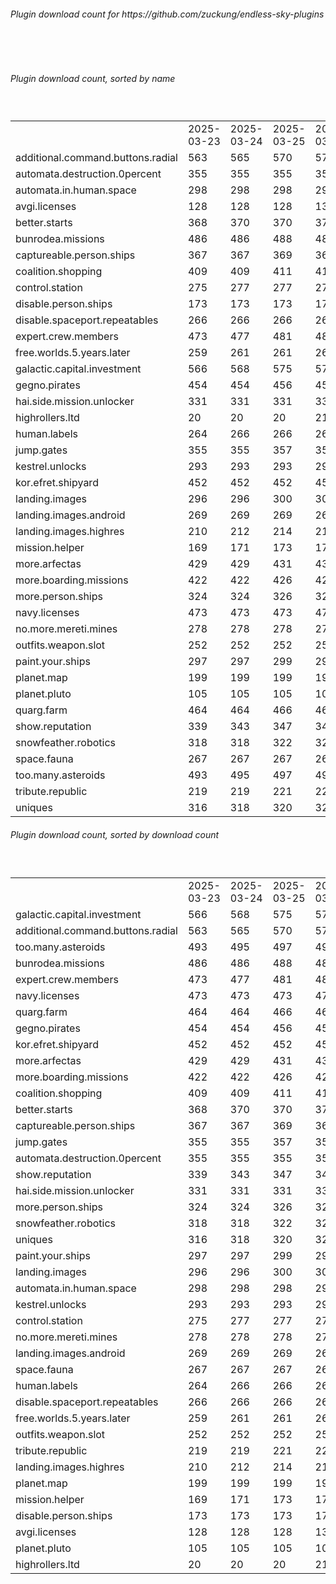 <h6>Plugin download count for https://github.com/zuckung/endless-sky-plugins</h6><br>
<br>
<h6>Plugin download count, sorted by name</h6><sub><sup><br>
<table>
	<tr>
		<td></td>
		<td>2025-03-23</td>
		<td>2025-03-24</td>
		<td>2025-03-25</td>
		<td>2025-03-26</td>
		<td>2025-03-27</td>
		<td>2025-03-28</td>
		<td>2025-03-29</td>
		<td>today +</td>
	</tr>
	<tr>
		<td>additional.command.buttons.radial</td>
		<td>563</td>
		<td>565</td>
		<td>570</td>
		<td>575</td>
		<td>575</td>
		<td>577</td>
		<td>577</td>
		<td></td>
	</tr>
	<tr>
		<td>automata.destruction.0percent</td>
		<td>355</td>
		<td>355</td>
		<td>355</td>
		<td>355</td>
		<td>357</td>
		<td>359</td>
		<td>359</td>
		<td></td>
	</tr>
	<tr>
		<td>automata.in.human.space</td>
		<td>298</td>
		<td>298</td>
		<td>298</td>
		<td>298</td>
		<td>298</td>
		<td>298</td>
		<td>298</td>
		<td></td>
	</tr>
	<tr>
		<td>avgi.licenses</td>
		<td>128</td>
		<td>128</td>
		<td>128</td>
		<td>132</td>
		<td>132</td>
		<td>132</td>
		<td>132</td>
		<td></td>
	</tr>
	<tr>
		<td>better.starts</td>
		<td>368</td>
		<td>370</td>
		<td>370</td>
		<td>370</td>
		<td>370</td>
		<td>370</td>
		<td>370</td>
		<td></td>
	</tr>
	<tr>
		<td>bunrodea.missions</td>
		<td>486</td>
		<td>486</td>
		<td>488</td>
		<td>489</td>
		<td>490</td>
		<td>490</td>
		<td>490</td>
		<td></td>
	</tr>
	<tr>
		<td>captureable.person.ships</td>
		<td>367</td>
		<td>367</td>
		<td>369</td>
		<td>369</td>
		<td>369</td>
		<td>369</td>
		<td>369</td>
		<td></td>
	</tr>
	<tr>
		<td>coalition.shopping</td>
		<td>409</td>
		<td>409</td>
		<td>411</td>
		<td>411</td>
		<td>411</td>
		<td>411</td>
		<td>411</td>
		<td></td>
	</tr>
	<tr>
		<td>control.station</td>
		<td>275</td>
		<td>277</td>
		<td>277</td>
		<td>277</td>
		<td>277</td>
		<td>277</td>
		<td>279</td>
		<td>+ 2</td>
	</tr>
	<tr>
		<td>disable.person.ships</td>
		<td>173</td>
		<td>173</td>
		<td>173</td>
		<td>173</td>
		<td>175</td>
		<td>175</td>
		<td>175</td>
		<td></td>
	</tr>
	<tr>
		<td>disable.spaceport.repeatables</td>
		<td>266</td>
		<td>266</td>
		<td>266</td>
		<td>266</td>
		<td>266</td>
		<td>266</td>
		<td>267</td>
		<td>+ 1</td>
	</tr>
	<tr>
		<td>expert.crew.members</td>
		<td>473</td>
		<td>477</td>
		<td>481</td>
		<td>482</td>
		<td>482</td>
		<td>484</td>
		<td>484</td>
		<td></td>
	</tr>
	<tr>
		<td>free.worlds.5.years.later</td>
		<td>259</td>
		<td>261</td>
		<td>261</td>
		<td>261</td>
		<td>261</td>
		<td>261</td>
		<td>261</td>
		<td></td>
	</tr>
	<tr>
		<td>galactic.capital.investment</td>
		<td>566</td>
		<td>568</td>
		<td>575</td>
		<td>576</td>
		<td>576</td>
		<td>580</td>
		<td>582</td>
		<td>+ 2</td>
	</tr>
	<tr>
		<td>gegno.pirates</td>
		<td>454</td>
		<td>454</td>
		<td>456</td>
		<td>457</td>
		<td>459</td>
		<td>459</td>
		<td>459</td>
		<td></td>
	</tr>
	<tr>
		<td>hai.side.mission.unlocker</td>
		<td>331</td>
		<td>331</td>
		<td>331</td>
		<td>333</td>
		<td>333</td>
		<td>335</td>
		<td>335</td>
		<td></td>
	</tr>
	<tr>
		<td>highrollers.ltd</td>
		<td>20</td>
		<td>20</td>
		<td>20</td>
		<td>21</td>
		<td>21</td>
		<td>21</td>
		<td>21</td>
		<td></td>
	</tr>
	<tr>
		<td>human.labels</td>
		<td>264</td>
		<td>266</td>
		<td>266</td>
		<td>267</td>
		<td>267</td>
		<td>267</td>
		<td>267</td>
		<td></td>
	</tr>
	<tr>
		<td>jump.gates</td>
		<td>355</td>
		<td>355</td>
		<td>357</td>
		<td>358</td>
		<td>360</td>
		<td>360</td>
		<td>362</td>
		<td>+ 2</td>
	</tr>
	<tr>
		<td>kestrel.unlocks</td>
		<td>293</td>
		<td>293</td>
		<td>293</td>
		<td>293</td>
		<td>293</td>
		<td>293</td>
		<td>293</td>
		<td></td>
	</tr>
	<tr>
		<td>kor.efret.shipyard</td>
		<td>452</td>
		<td>452</td>
		<td>452</td>
		<td>452</td>
		<td>452</td>
		<td>452</td>
		<td>452</td>
		<td></td>
	</tr>
	<tr>
		<td>landing.images</td>
		<td>296</td>
		<td>296</td>
		<td>300</td>
		<td>300</td>
		<td>300</td>
		<td>300</td>
		<td>300</td>
		<td></td>
	</tr>
	<tr>
		<td>landing.images.android</td>
		<td>269</td>
		<td>269</td>
		<td>269</td>
		<td>269</td>
		<td>269</td>
		<td>269</td>
		<td>269</td>
		<td></td>
	</tr>
	<tr>
		<td>landing.images.highres</td>
		<td>210</td>
		<td>212</td>
		<td>214</td>
		<td>214</td>
		<td>214</td>
		<td>214</td>
		<td>214</td>
		<td></td>
	</tr>
	<tr>
		<td>mission.helper</td>
		<td>169</td>
		<td>171</td>
		<td>173</td>
		<td>174</td>
		<td>174</td>
		<td>178</td>
		<td>178</td>
		<td></td>
	</tr>
	<tr>
		<td>more.arfectas</td>
		<td>429</td>
		<td>429</td>
		<td>431</td>
		<td>431</td>
		<td>431</td>
		<td>433</td>
		<td>433</td>
		<td></td>
	</tr>
	<tr>
		<td>more.boarding.missions</td>
		<td>422</td>
		<td>422</td>
		<td>426</td>
		<td>427</td>
		<td>427</td>
		<td>427</td>
		<td>427</td>
		<td></td>
	</tr>
	<tr>
		<td>more.person.ships</td>
		<td>324</td>
		<td>324</td>
		<td>326</td>
		<td>326</td>
		<td>326</td>
		<td>326</td>
		<td>328</td>
		<td>+ 2</td>
	</tr>
	<tr>
		<td>navy.licenses</td>
		<td>473</td>
		<td>473</td>
		<td>473</td>
		<td>474</td>
		<td>478</td>
		<td>478</td>
		<td>481</td>
		<td>+ 3</td>
	</tr>
	<tr>
		<td>no.more.mereti.mines</td>
		<td>278</td>
		<td>278</td>
		<td>278</td>
		<td>278</td>
		<td>278</td>
		<td>278</td>
		<td>278</td>
		<td></td>
	</tr>
	<tr>
		<td>outfits.weapon.slot</td>
		<td>252</td>
		<td>252</td>
		<td>252</td>
		<td>252</td>
		<td>252</td>
		<td>252</td>
		<td>254</td>
		<td>+ 2</td>
	</tr>
	<tr>
		<td>paint.your.ships</td>
		<td>297</td>
		<td>297</td>
		<td>299</td>
		<td>299</td>
		<td>301</td>
		<td>303</td>
		<td>305</td>
		<td>+ 2</td>
	</tr>
	<tr>
		<td>planet.map</td>
		<td>199</td>
		<td>199</td>
		<td>199</td>
		<td>199</td>
		<td>199</td>
		<td>199</td>
		<td>201</td>
		<td>+ 2</td>
	</tr>
	<tr>
		<td>planet.pluto</td>
		<td>105</td>
		<td>105</td>
		<td>105</td>
		<td>105</td>
		<td>105</td>
		<td>105</td>
		<td>105</td>
		<td></td>
	</tr>
	<tr>
		<td>quarg.farm</td>
		<td>464</td>
		<td>464</td>
		<td>466</td>
		<td>466</td>
		<td>466</td>
		<td>466</td>
		<td>468</td>
		<td>+ 2</td>
	</tr>
	<tr>
		<td>show.reputation</td>
		<td>339</td>
		<td>343</td>
		<td>347</td>
		<td>347</td>
		<td>347</td>
		<td>347</td>
		<td>349</td>
		<td>+ 2</td>
	</tr>
	<tr>
		<td>snowfeather.robotics</td>
		<td>318</td>
		<td>318</td>
		<td>322</td>
		<td>322</td>
		<td>324</td>
		<td>324</td>
		<td>324</td>
		<td></td>
	</tr>
	<tr>
		<td>space.fauna</td>
		<td>267</td>
		<td>267</td>
		<td>267</td>
		<td>267</td>
		<td>267</td>
		<td>267</td>
		<td>267</td>
		<td></td>
	</tr>
	<tr>
		<td>too.many.asteroids</td>
		<td>493</td>
		<td>495</td>
		<td>497</td>
		<td>497</td>
		<td>497</td>
		<td>497</td>
		<td>499</td>
		<td>+ 2</td>
	</tr>
	<tr>
		<td>tribute.republic</td>
		<td>219</td>
		<td>219</td>
		<td>221</td>
		<td>221</td>
		<td>221</td>
		<td>221</td>
		<td>223</td>
		<td>+ 2</td>
	</tr>
	<tr>
		<td>uniques</td>
		<td>316</td>
		<td>318</td>
		<td>320</td>
		<td>320</td>
		<td>322</td>
		<td>322</td>
		<td>322</td>
		<td></td>
	</tr>
</table>
</sub></sup>
<h6>Plugin download count, sorted by download count</h6><sub><sup><br>
<table>
	<tr>
		<td></td>
		<td>2025-03-23</td>
		<td>2025-03-24</td>
		<td>2025-03-25</td>
		<td>2025-03-26</td>
		<td>2025-03-27</td>
		<td>2025-03-28</td>
		<td>2025-03-29</td>
		<td>today +</td>
	</tr>
	<tr>
		<td>galactic.capital.investment</td>
		<td>566</td>
		<td>568</td>
		<td>575</td>
		<td>576</td>
		<td>576</td>
		<td>580</td>
		<td>582</td>
		<td>+ 2</td>
	</tr>
	<tr>
		<td>additional.command.buttons.radial</td>
		<td>563</td>
		<td>565</td>
		<td>570</td>
		<td>575</td>
		<td>575</td>
		<td>577</td>
		<td>577</td>
		<td></td>
	</tr>
	<tr>
		<td>too.many.asteroids</td>
		<td>493</td>
		<td>495</td>
		<td>497</td>
		<td>497</td>
		<td>497</td>
		<td>497</td>
		<td>499</td>
		<td>+ 2</td>
	</tr>
	<tr>
		<td>bunrodea.missions</td>
		<td>486</td>
		<td>486</td>
		<td>488</td>
		<td>489</td>
		<td>490</td>
		<td>490</td>
		<td>490</td>
		<td></td>
	</tr>
	<tr>
		<td>expert.crew.members</td>
		<td>473</td>
		<td>477</td>
		<td>481</td>
		<td>482</td>
		<td>482</td>
		<td>484</td>
		<td>484</td>
		<td></td>
	</tr>
	<tr>
		<td>navy.licenses</td>
		<td>473</td>
		<td>473</td>
		<td>473</td>
		<td>474</td>
		<td>478</td>
		<td>478</td>
		<td>481</td>
		<td>+ 3</td>
	</tr>
	<tr>
		<td>quarg.farm</td>
		<td>464</td>
		<td>464</td>
		<td>466</td>
		<td>466</td>
		<td>466</td>
		<td>466</td>
		<td>468</td>
		<td>+ 2</td>
	</tr>
	<tr>
		<td>gegno.pirates</td>
		<td>454</td>
		<td>454</td>
		<td>456</td>
		<td>457</td>
		<td>459</td>
		<td>459</td>
		<td>459</td>
		<td></td>
	</tr>
	<tr>
		<td>kor.efret.shipyard</td>
		<td>452</td>
		<td>452</td>
		<td>452</td>
		<td>452</td>
		<td>452</td>
		<td>452</td>
		<td>452</td>
		<td></td>
	</tr>
	<tr>
		<td>more.arfectas</td>
		<td>429</td>
		<td>429</td>
		<td>431</td>
		<td>431</td>
		<td>431</td>
		<td>433</td>
		<td>433</td>
		<td></td>
	</tr>
	<tr>
		<td>more.boarding.missions</td>
		<td>422</td>
		<td>422</td>
		<td>426</td>
		<td>427</td>
		<td>427</td>
		<td>427</td>
		<td>427</td>
		<td></td>
	</tr>
	<tr>
		<td>coalition.shopping</td>
		<td>409</td>
		<td>409</td>
		<td>411</td>
		<td>411</td>
		<td>411</td>
		<td>411</td>
		<td>411</td>
		<td></td>
	</tr>
	<tr>
		<td>better.starts</td>
		<td>368</td>
		<td>370</td>
		<td>370</td>
		<td>370</td>
		<td>370</td>
		<td>370</td>
		<td>370</td>
		<td></td>
	</tr>
	<tr>
		<td>captureable.person.ships</td>
		<td>367</td>
		<td>367</td>
		<td>369</td>
		<td>369</td>
		<td>369</td>
		<td>369</td>
		<td>369</td>
		<td></td>
	</tr>
	<tr>
		<td>jump.gates</td>
		<td>355</td>
		<td>355</td>
		<td>357</td>
		<td>358</td>
		<td>360</td>
		<td>360</td>
		<td>362</td>
		<td>+ 2</td>
	</tr>
	<tr>
		<td>automata.destruction.0percent</td>
		<td>355</td>
		<td>355</td>
		<td>355</td>
		<td>355</td>
		<td>357</td>
		<td>359</td>
		<td>359</td>
		<td></td>
	</tr>
	<tr>
		<td>show.reputation</td>
		<td>339</td>
		<td>343</td>
		<td>347</td>
		<td>347</td>
		<td>347</td>
		<td>347</td>
		<td>349</td>
		<td>+ 2</td>
	</tr>
	<tr>
		<td>hai.side.mission.unlocker</td>
		<td>331</td>
		<td>331</td>
		<td>331</td>
		<td>333</td>
		<td>333</td>
		<td>335</td>
		<td>335</td>
		<td></td>
	</tr>
	<tr>
		<td>more.person.ships</td>
		<td>324</td>
		<td>324</td>
		<td>326</td>
		<td>326</td>
		<td>326</td>
		<td>326</td>
		<td>328</td>
		<td>+ 2</td>
	</tr>
	<tr>
		<td>snowfeather.robotics</td>
		<td>318</td>
		<td>318</td>
		<td>322</td>
		<td>322</td>
		<td>324</td>
		<td>324</td>
		<td>324</td>
		<td></td>
	</tr>
	<tr>
		<td>uniques</td>
		<td>316</td>
		<td>318</td>
		<td>320</td>
		<td>320</td>
		<td>322</td>
		<td>322</td>
		<td>322</td>
		<td></td>
	</tr>
	<tr>
		<td>paint.your.ships</td>
		<td>297</td>
		<td>297</td>
		<td>299</td>
		<td>299</td>
		<td>301</td>
		<td>303</td>
		<td>305</td>
		<td>+ 2</td>
	</tr>
	<tr>
		<td>landing.images</td>
		<td>296</td>
		<td>296</td>
		<td>300</td>
		<td>300</td>
		<td>300</td>
		<td>300</td>
		<td>300</td>
		<td></td>
	</tr>
	<tr>
		<td>automata.in.human.space</td>
		<td>298</td>
		<td>298</td>
		<td>298</td>
		<td>298</td>
		<td>298</td>
		<td>298</td>
		<td>298</td>
		<td></td>
	</tr>
	<tr>
		<td>kestrel.unlocks</td>
		<td>293</td>
		<td>293</td>
		<td>293</td>
		<td>293</td>
		<td>293</td>
		<td>293</td>
		<td>293</td>
		<td></td>
	</tr>
	<tr>
		<td>control.station</td>
		<td>275</td>
		<td>277</td>
		<td>277</td>
		<td>277</td>
		<td>277</td>
		<td>277</td>
		<td>279</td>
		<td>+ 2</td>
	</tr>
	<tr>
		<td>no.more.mereti.mines</td>
		<td>278</td>
		<td>278</td>
		<td>278</td>
		<td>278</td>
		<td>278</td>
		<td>278</td>
		<td>278</td>
		<td></td>
	</tr>
	<tr>
		<td>landing.images.android</td>
		<td>269</td>
		<td>269</td>
		<td>269</td>
		<td>269</td>
		<td>269</td>
		<td>269</td>
		<td>269</td>
		<td></td>
	</tr>
	<tr>
		<td>space.fauna</td>
		<td>267</td>
		<td>267</td>
		<td>267</td>
		<td>267</td>
		<td>267</td>
		<td>267</td>
		<td>267</td>
		<td></td>
	</tr>
	<tr>
		<td>human.labels</td>
		<td>264</td>
		<td>266</td>
		<td>266</td>
		<td>267</td>
		<td>267</td>
		<td>267</td>
		<td>267</td>
		<td></td>
	</tr>
	<tr>
		<td>disable.spaceport.repeatables</td>
		<td>266</td>
		<td>266</td>
		<td>266</td>
		<td>266</td>
		<td>266</td>
		<td>266</td>
		<td>267</td>
		<td>+ 1</td>
	</tr>
	<tr>
		<td>free.worlds.5.years.later</td>
		<td>259</td>
		<td>261</td>
		<td>261</td>
		<td>261</td>
		<td>261</td>
		<td>261</td>
		<td>261</td>
		<td></td>
	</tr>
	<tr>
		<td>outfits.weapon.slot</td>
		<td>252</td>
		<td>252</td>
		<td>252</td>
		<td>252</td>
		<td>252</td>
		<td>252</td>
		<td>254</td>
		<td>+ 2</td>
	</tr>
	<tr>
		<td>tribute.republic</td>
		<td>219</td>
		<td>219</td>
		<td>221</td>
		<td>221</td>
		<td>221</td>
		<td>221</td>
		<td>223</td>
		<td>+ 2</td>
	</tr>
	<tr>
		<td>landing.images.highres</td>
		<td>210</td>
		<td>212</td>
		<td>214</td>
		<td>214</td>
		<td>214</td>
		<td>214</td>
		<td>214</td>
		<td></td>
	</tr>
	<tr>
		<td>planet.map</td>
		<td>199</td>
		<td>199</td>
		<td>199</td>
		<td>199</td>
		<td>199</td>
		<td>199</td>
		<td>201</td>
		<td>+ 2</td>
	</tr>
	<tr>
		<td>mission.helper</td>
		<td>169</td>
		<td>171</td>
		<td>173</td>
		<td>174</td>
		<td>174</td>
		<td>178</td>
		<td>178</td>
		<td></td>
	</tr>
	<tr>
		<td>disable.person.ships</td>
		<td>173</td>
		<td>173</td>
		<td>173</td>
		<td>173</td>
		<td>175</td>
		<td>175</td>
		<td>175</td>
		<td></td>
	</tr>
	<tr>
		<td>avgi.licenses</td>
		<td>128</td>
		<td>128</td>
		<td>128</td>
		<td>132</td>
		<td>132</td>
		<td>132</td>
		<td>132</td>
		<td></td>
	</tr>
	<tr>
		<td>planet.pluto</td>
		<td>105</td>
		<td>105</td>
		<td>105</td>
		<td>105</td>
		<td>105</td>
		<td>105</td>
		<td>105</td>
		<td></td>
	</tr>
	<tr>
		<td>highrollers.ltd</td>
		<td>20</td>
		<td>20</td>
		<td>20</td>
		<td>21</td>
		<td>21</td>
		<td>21</td>
		<td>21</td>
		<td></td>
	</tr>
</table>
</sub></sup>
